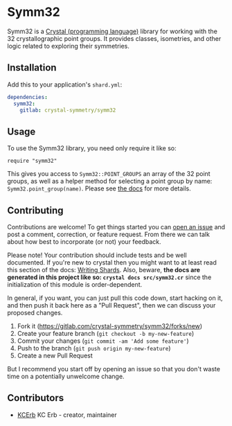 # Symm32

Symm32 is a [Crystal (programming language)](https://crystal-lang.org/) library for working with the 32 crystallographic point groups. It provides classes, isometries, and other logic related to exploring their symmetries.

## Installation

Add this to your application's `shard.yml`:

```yaml
dependencies:
  symm32:
    gitlab: crystal-symmetry/symm32
```

## Usage

To use the Symm32 library, you need only require it like so:

```crystal
require "symm32"
```

This gives you access to `Symm32::POINT_GROUPS` an array of the 32 point groups, as well as a helper method for selecting a point group by name: `Symm32.point_group(name)`. Please see [the docs](https://crystal-symmetry.gitlab.io/symm32) for more details.

## Contributing

Contributions are welcome! To get things started you can [open an issue](https://gitlab.com/crystal-symmetry/symm32/issues/new) and post a comment, correction, or feature request. From there we can talk about how best to incorporate (or not) your feedback.

Please note! Your contribution should include tests and be well documented. If you're new to crystal then you might want to at least read this section of the docs: [Writing Shards](https://crystal-lang.org/docs/guides/writing_shards.html). Also, beware, **the docs are generated in this project like so: `crystal docs src/symm32.cr`** since the initialization of this module is order-dependent.

In general, if you want, you can just pull this code down, start hacking on it, and then push it back here as a "Pull Request", then we can discuss your proposed changes.

1. Fork it (<https://gitlab.com/crystal-symmetry/symm32/forks/new>)
2. Create your feature branch (`git checkout -b my-new-feature`)
3. Commit your changes (`git commit -am 'Add some feature'`)
4. Push to the branch (`git push origin my-new-feature`)
5. Create a new Pull Request

But I recommend you start off by opening an issue so that you don't waste time on a potentially unwelcome change.

## Contributors

- [KCErb](https://gitlab.com/kcerb) KC Erb - creator, maintainer
